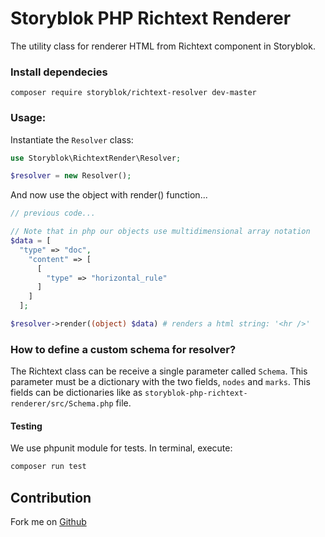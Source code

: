 # Storyblok PHP Richtext Renderer

The utility class for renderer HTML from Richtext component in Storyblok.

### Install dependecies

```shell
composer require storyblok/richtext-resolver dev-master
```
### Usage:

Instantiate the `Resolver` class:

```php
use Storyblok\RichtextRender\Resolver;

$resolver = new Resolver();

```
And now use the object with render() function...

```php
// previous code...

// Note that in php our objects use multidimensional array notation
$data = [
  "type" => "doc",
    "content" => [
      [
        "type" => "horizontal_rule"
      ]
    ]
  ];

$resolver->render((object) $data) # renders a html string: '<hr />'
```


### How to define a custom schema for resolver?

The Richtext class can be receive a single parameter called `Schema`. This parameter must be a dictionary with the two fields, `nodes` and `marks`. This fields can be dictionaries like as `storyblok-php-richtext-renderer/src/Schema.php` file.

#### Testing

We use phpunit module for tests. In terminal, execute:
```bash 
composer run test
```

## Contribution

Fork me on [Github](https://github.com/storyblok/storyblok-php-richtext-renderer)